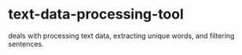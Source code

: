 # text-data-processing-tool
deals with processing text data, extracting unique words, and filtering sentences.
